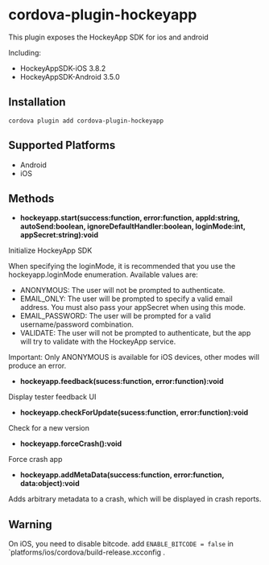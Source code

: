 # cordova-plugin-hockeyapp

This plugin exposes the HockeyApp SDK for ios and android

Including:

* HockeyAppSDK-iOS 3.8.2
* HockeyAppSDK-Android 3.5.0

## Installation

    cordova plugin add cordova-plugin-hockeyapp

## Supported Platforms

- Android
- iOS

## Methods

- **hockeyapp.start(success:function, error:function, appId:string, autoSend:boolean, ignoreDefaultHandler:boolean, loginMode:int, appSecret:string):void**

Initialize HockeyApp SDK

When specifying the loginMode, it is recommended that you use the hockeyapp.loginMode enumeration. Available values are:

- ANONYMOUS: The user will not be prompted to authenticate.
- EMAIL_ONLY: The user will be prompted to specify a valid email address. You must also pass your appSecret when using this mode.
- EMAIL_PASSWORD: The user will be prompted for a valid username/password combination.
- VALIDATE: The user will not be prompted to authenticate, but the app will try to validate with the HockeyApp service.

Important: Only ANONYMOUS is available for iOS devices, other modes will produce an error.

- **hockeyapp.feedback(sucess:function, error:function):void**

Display tester feedback UI

- **hockeyapp.checkForUpdate(sucess:function, error:function):void**

Check for a new version

- **hockeyapp.forceCrash():void**

Force crash app

- **hockeyapp.addMetaData(success:function, error:function, data:object):void**

Adds arbitrary metadata to a crash, which will be displayed in crash reports.

## Warning

On iOS, you need to disable bitcode. add `ENABLE_BITCODE = false` in `platforms/ios/cordova/build-release.xcconfig .
